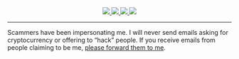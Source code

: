 <div align="center">

<!--
https://github.community/t/support-theme-context-for-images-in-light-vs-dark-mode/147981/84
-->
<a href="https://github.com/jstrieb/github-stats#gh-dark-mode-only">
<img src="https://github.com/KirillVoronov1/github-stats/blob/master/generated/overview.svg#gh-dark-mode-only" />
<img src="https://github.com/KirillVoronov1/github-stats/blob/master/generated/languages.svg#gh-dark-mode-only" />
</a>
<a href="https://github.com/jstrieb/github-stats#gh-light-mode-only">
<img src="https://github.com/KirillVoronov1/github-stats/blob/master/generated/overview.svg#gh-dark-mode-only#gh-light-mode-only" />
<img src="https://github.com/KirillVoronov1/github-stats/blob/master/generated/languages.svg#gh-dark-mode-only#gh-light-mode-only" />
</a>

</div>

---

Scammers have been impersonating me. I will never send emails asking for
cryptocurrency or offering to “hack” people. If you receive emails from people
claiming to be me, [please forward them to
me](https://jstrieb.github.io/about/#contact).
